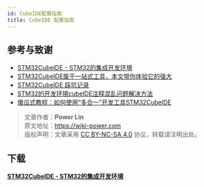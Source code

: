 ```yaml
---
id: CubeIDE配置指南
title: CubeIDE 配置指南
---
```


## 参考与致谢 

- [STM32CubeIDE - STM32的集成开发环境](https://www.st.com/zh/development-tools/stm32cubeide.html#get-software)
- [STM32CubeIDE属于一站式工具，本文带你体验它的强大](https://mp.weixin.qq.com/s/w8cvEySdXs1a0kpK5wRoUw)
- [STM32CubeIDE 踩坑记录](https://oldgerman.github.io/4fafac1b/)
- [STM32的开发环境cubeIDE注释混乱问题解决方法](https://blog.csdn.net/weixin_39754256/article/details/104304634)
- [傻瓜式教程：如何使用“多合一”开发工具STM32CubeIDE](https://zhuanlan.zhihu.com/p/345602228)

> 文章作者：**Power Lin**  
> 原文地址：<https://wiki-power.com>  
> 版权声明：文章采用 [CC BY-NC-SA 4.0](https://creativecommons.org/licenses/by/4.0/deed.zh) 协议，转载请注明出处。

## 下载

[**STM32CubeIDE - STM32的集成开发环境**](https://www.st.com/zh/development-tools/stm32cubeide.html#get-software)